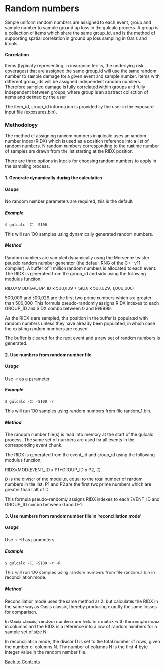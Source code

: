 # Random numbers <a id="randomnumbers"></a>

Simple uniform random numbers are assigned to each event, group and sample number to sample ground up loss in the gulcalc process. A group is a collection of items which share the same group_id, and is the method of supporting spatial correlation in ground up loss sampling in Oasis and ktools.

#### Correlation

Items (typically representing, in insurance terms, the underlying risk coverages) that are assigned the same group_id will use the same random number to sample damage for a given event and sample number. Items with different group_ids will be assigned independent random numbers.  Therefore sampled damage is fully correlated within groups and fully independent between groups, where group is an abstract collection of items and defined by the user.

The item_id, group_id information is provided by the user in the exposure input file (exposures.bin).

### Methodology

The method of assigning random numbers in gulcalc uses an random number index (RIDX) which is used as a position reference into a list of random numbers.  N random numbers corresponding to the runtime number of samples are drawn from the list starting at the RIDX position.

There are three options in ktools for choosing random numbers to apply in the sampling process.

#### 1. Generate dynamically during the calculation

##### Usage
No random number parameters are required, this is the default.

##### Example
```
$ gulcalc -C1 -S100
```
This will run 100 samples using dynamically generated random numbers.

##### Method

Random numbers are sampled dynamically using the Mersenne twister psuedo random number generator (the default RNG of the C++ v11 compiler). 
A buffer of 1 million random numbers is allocated to each event. The RIDX is generated from the group_id and sidx using the following modulus function;

RIDX=MOD(GROUP_ID x 500,009 + SIDX x 500,029, 1,000,000)

500,009 and 500,029 are the first two prime numbers which are greater than 500,000.  This formula pseudo-randomly assigns RIDX indexes to each GROUP_ID and SIDX combo between 0 and 999999. 

As the RIDX's are sampled, this position in the buffer is populated with random numbers unless they have already been populated, in which case the existing random numbers are reused.

The buffer is cleared for the next event and a new set of random numbers is generated.  

#### 2. Use numbers from random number file

##### Usage
Use -r as a parameter

##### Example
```
$ gulcalc -C1 -S100 -r
```
This will run 100 samples using random numbers from file random_1.bin.

##### Method
The random number file(s) is read into memory at the start of the gulcalc process. The same set of numbers are used for all events in the corresponding event chunk.

The RIDX is generated from the event_id and group_id using the following modulus function;

RIDX=MOD(EVENT_ID x P1+GROUP_ID x P2, D)

D is the divisor of the modulus, equal to the total number of random numbers in the list.
P1 and P2 are the first two prime numbers which are greater than half of D.

This formula pseudo-randomly assigns RIDX indexes to each EVENT_ID and GROUP_ID combo between 0 and D-1.

#### 3. Use numbers from random number file in 'reconciliation mode'

##### Usage
Use -r -R as parameters

##### Example
```
$ gulcalc -C1 -S100 -r -R
```
This will run 100 samples using random numbers from file random_1.bin in reconciliation mode.

##### Method

Reconciliation mode uses the same method as 2. but calculates the RIDX in the same way as Oasis classic, thereby producing exactly the same losses for comparison.  

In Oasis classic, random numbers are held in a matrix with the sample index in columns and the RIDX is a reference into a row of random numbers for a sample set of size N.  

In reconciliation mode, the divisor D is set to the total number of rows, given the number of columns N.  The number of columns N is the first 4 byte integer value in the random number file.

[Back to Contents](Contents.md)
